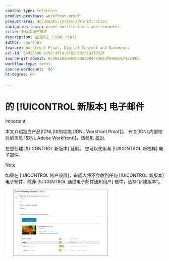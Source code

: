 ```yaml
---
content-type: reference
product-previous: workfront-proof
product-area: documents;system-administration
navigation-topic: proof-notifications-and-reminders
title: 新版本电子邮件
description: 这适用于 [!DNL PiW?]
author: Courtney
feature: Workfront Proof, Digital Content and Documents
exl-id: 54956640-e292-437a-8f82-53c31a2fd32f
source-git-commit: 0c40e2b4e691d63832842736eaf09eeb67127498
workflow-type: tm+mt
source-wordcount: '95'
ht-degree: 0%

---
```


# 的 [!UICONTROL 新版本] 电子邮件

>[!IMPORTANT]
>
>本文介绍独立产品[!DNL]中的功能 [!DNL Workfront Proof]]。 有关[!DNL内部校对的信息 [!DNL Adobe Workfront]]，请参见 [校对](../../../review-and-approve-work/proofing/proofing.md).

<!--
<p style="color: #ff1493;" data-mc-conditions="QuicksilverOrClassic.Draft mode">Does this apply to PiW?</p>
-->

在您创建 [!UICONTROL 新版本] 证明。 您可以使用与 [!UICONTROL 新校样] 电子邮件。

>[!NOTE]
>
>如果在 [!UICONTROL 帐户设置]，审阅人将不会收到任何 [!UICONTROL 新版本] 电子邮件，除非 [!UICONTROL 通过电子邮件通知用户] 框中，选择“新建版本”。

![New_Version_Email.png](assets/new-version-email-350x212.png)
